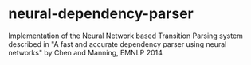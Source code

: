 # neural-dependency-parser
Implementation of the Neural Network based Transition Parsing system described in "A fast and accurate dependency parser using neural networks" by Chen and Manning, EMNLP 2014



